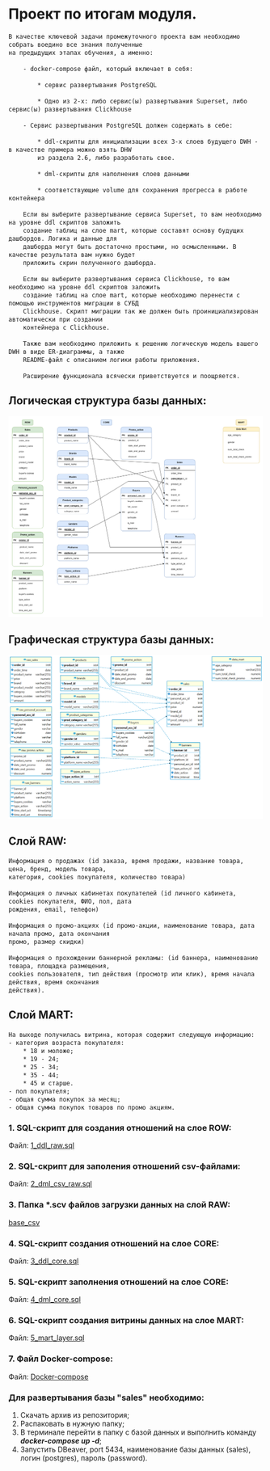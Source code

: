 # Проект по итогам модуля.

```
В качестве ключевой задачи промежуточного проекта вам необходимо собрать воедино все знания полученные 
на предыдущих этапах обучения, а именно:

    - docker-compose файл, который включает в себя:

        * сервис развертывания PostgreSQL

        * Одно из 2-х: либо сервис(ы) развертывания Superset, либо сервис(ы) развертывания Clickhouse

    - Сервис развертывания PostgreSQL должен содержать в себе:

        * ddl-скрипты для инициализации всех 3-х слоев будущего DWH - в качестве примера можно взять DHW 
        из раздела 2.6, либо разработать свое.

        * dml-скрипты для наполнения слоев данными

        * соответствующие volume для сохранения прогресса в работе контейнера

    Если вы выберите развертывание сервиса Superset, то вам необходимо на уровне ddl скриптов заложить 
    создание таблиц на слое mart, которые составят основу будущих дашбордов. Логика и данные для 
    дашборда могут быть достаточно простыми, но осмысленными. В качестве результата вам нужно будет 
    приложить скрин полученного дашборда.

    Если вы выберите развертывания сервиса Clickhouse, то вам необходимо на уровне ddl скриптов заложить 
    создание таблиц на слое mart, которые необходимо перенести с помощью инструментов миграции в СУБД 
    Clickhouse. Скрипт миграции так же должен быть проинициализирован автоматически при создании 
    контейнера с Clickhouse.

    Также вам необходимо приложить к решению логическую модель вашего DWH в виде ER-диаграммы, а также 
    README-файл с описанием логики работы приложения.

    Расширение функционала всячески приветствуется и поощряется. 
```

## Логическая структура базы данных:

![ER_logics](./ER_diagrams/ER_2.9_DWH_PRO.png)

## Графическая структура базы данных:

![ER_graphics](./ER_diagrams/sales%20-%20public.png)

## Слой RAW: 
    Информация о продажах (id заказа, время продажи, название товара, цена, бренд, модель товара, 
    категория, cookies покупателя, количество товара)

    Информация о личных кабинетах покупателей (id личного кабинета, cookies покупателя, ФИО, пол, дата 
    рождения, email, телефон)

    Информация о промо-акциях (id промо-акции, наименование товара, дата начала промо, дата окончания 
    промо, размер скидки)

    Информация о прохождении баннерной рекламы: (id баннера, наименование товара, площадка размещения, 
    cookies пользователя, тип действия (просмотр или клик), время начала действия, время окончания 
    действия).

## Слой MART:
    На выходе получилась витрина, которая содержит следующую информацию: 
    - категория возраста покупателя:
        * 18 и моложе;
        * 19 - 24;
        * 25 - 34;
        * 35 - 44;
        * 45 и старше.
    - пол покупателя;
    - общая сумма покупок за месяц;
    - общая сумма покупок товаров по промо акциям.

### 1. SQL-скрипт для создания отношений на слое ROW:
Файл: [1_ddl_raw.sql](psql_scripts/RAW/ddl/1_ddl_raw.sql)

### 2. SQL-скрипт для заполения отношений csv-файлами:
Файл: [2_dml_csv_raw.sql](psql_scripts/RAW/dml/2_dml_csv_raw.sql)

### 3. Папка *.scv файлов загрузки данных на слой RAW:
[base_csv](base_csv/)

### 4. SQL-скрипт создания отношений на слое CORE:
Файл: [3_ddl_core.sql](psql_scripts/CORE/ddl/3_ddl_core.sql)

### 5. SQL-скрипт заполнения отношений на слое CORE:
Файл: [4_dml_core.sql](psql_scripts/CORE/dml/4_dml_core.sql)

### 6. SQL-скрипт создания витрины данных на слое MART:
Файл: [5_mart_layer.sql](psql_scripts/MART/5_mart_layer.sql)

### 7. Файл Docker-compose:
Файл: [Docker-compose](docker-compose.yml)


### Для развертывания базы "sales" необходимо:
1. Скачать архив из репозитория;
2. Распаковать в нужную папку;
3. В терминале перейти в папку с базой данных и выполнить команду ***docker-compose up -d***;
4. Запустить DBeaver, port 5434, наименование базы данных (sales), логин (postgres), пароль (password).
